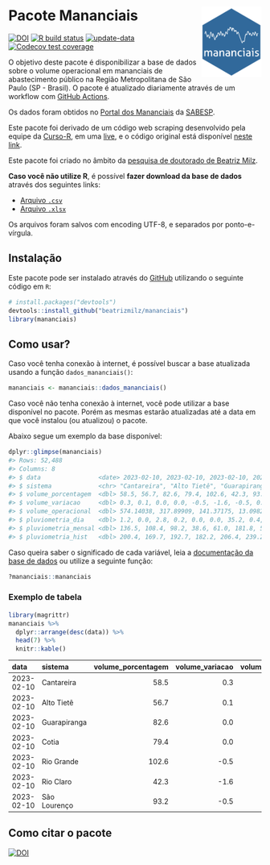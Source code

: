 
<!-- README.md is generated from README.Rmd. Please edit that file -->

# Pacote Mananciais <img src="man/figures/hexlogo.png" align="right" width = "120px"/>

<!-- badges: start -->

[![DOI](https://zenodo.org/badge/DOI/10.5281/zenodo.4733056.svg)](https://doi.org/10.5281/zenodo.4733056)
[![R build
status](https://github.com/beatrizmilz/mananciais/workflows/R-CMD-check/badge.svg)](https://github.com/beatrizmilz/mananciais/actions)
[![update-data](https://github.com/beatrizmilz/mananciais/actions/workflows/2-update_data.yaml/badge.svg)](https://github.com/beatrizmilz/mananciais/actions/workflows/2-update_data.yaml)
[![Codecov test
coverage](https://codecov.io/gh/beatrizmilz/mananciais/branch/master/graph/badge.svg)](https://codecov.io/gh/beatrizmilz/mananciais?branch=master)
<!-- badges: end -->

O objetivo deste pacote é disponibilizar a base de dados sobre o volume
operacional em mananciais de abastecimento público na Região
Metropolitana de São Paulo (SP - Brasil). O pacote é atualizado
diariamente através de um workflow com [GitHub
Actions](https://github.com/beatrizmilz/mananciais/actions).

Os dados foram obtidos no [Portal dos
Mananciais](http://mananciais.sabesp.com.br/Situacao) da
[SABESP](http://site.sabesp.com.br/site/Default.aspx).

Este pacote foi derivado de um código web scraping desenvolvido pela
equipe da [Curso-R](https://www.curso-r.com/), em uma
[live](https://youtu.be/jvZIxrMmOcQ), e o código original está
disponível [neste
link](https://github.com/curso-r/lives/blob/master/drafts/20200730_scraper_sabesp.R).

Este pacote foi criado no âmbito da [pesquisa de doutorado de Beatriz
Milz](https://beatrizmilz.github.io/tese/).

**Caso você não utilize R**, é possível **fazer download da base de
dados** através dos seguintes links:

- [Arquivo
  `.csv`](https://github.com/beatrizmilz/mananciais/raw/master/inst/extdata/mananciais.csv)
- [Arquivo
  `.xlsx`](https://github.com/beatrizmilz/mananciais/blob/master/inst/extdata/mananciais.xlsx?raw=true)

Os arquivos foram salvos com encoding UTF-8, e separados por
ponto-e-vírgula.

## Instalação

Este pacote pode ser instalado através do [GitHub](https://github.com/)
utilizando o seguinte código em `R`:

``` r
# install.packages("devtools")
devtools::install_github("beatrizmilz/mananciais")
library(mananciais)
```

## Como usar?

Caso você tenha conexão à internet, é possível buscar a base atualizada
usando a função `dados_mananciais()`:

``` r
mananciais <- mananciais::dados_mananciais() 
```

Caso você não tenha conexão à internet, você pode utilizar a base
disponível no pacote. Porém as mesmas estarão atualizadas até a data em
que você instalou (ou atualizou) o pacote.

Abaixo segue um exemplo da base disponível:

``` r
dplyr::glimpse(mananciais)
#> Rows: 52,488
#> Columns: 8
#> $ data                <date> 2023-02-10, 2023-02-10, 2023-02-10, 2023-02-10, 2…
#> $ sistema             <chr> "Cantareira", "Alto Tietê", "Guarapiranga", "Cotia…
#> $ volume_porcentagem  <dbl> 58.5, 56.7, 82.6, 79.4, 102.6, 42.3, 93.2, 58.2, 5…
#> $ volume_variacao     <dbl> 0.3, 0.1, 0.0, 0.0, -0.5, -1.6, -0.5, 0.3, 0.3, 0.…
#> $ volume_operacional  <dbl> 574.14038, 317.89909, 141.37175, 13.09820, 115.066…
#> $ pluviometria_dia    <dbl> 1.2, 0.0, 2.8, 0.2, 0.0, 0.0, 35.2, 0.4, 0.0, 0.0,…
#> $ pluviometria_mensal <dbl> 136.5, 108.4, 98.2, 38.6, 61.0, 181.8, 56.4, 135.3…
#> $ pluviometria_hist   <dbl> 200.4, 169.7, 192.7, 182.2, 206.4, 239.2, 230.9, 2…
```

Caso queira saber o significado de cada variável, leia a [documentação
da base de
dados](https://beatrizmilz.github.io/mananciais/reference/mananciais.html)
ou utilize a seguinte função:

``` r
?mananciais::mananciais
```

### Exemplo de tabela

``` r
library(magrittr)
mananciais %>% 
  dplyr::arrange(desc(data)) %>% 
  head(7) %>%
  knitr::kable()
```

| data       | sistema      | volume_porcentagem | volume_variacao | volume_operacional | pluviometria_dia | pluviometria_mensal | pluviometria_hist |
|:-----------|:-------------|-------------------:|----------------:|-------------------:|-----------------:|--------------------:|------------------:|
| 2023-02-10 | Cantareira   |               58.5 |             0.3 |          574.14038 |              1.2 |               136.5 |             200.4 |
| 2023-02-10 | Alto Tietê   |               56.7 |             0.1 |          317.89909 |              0.0 |               108.4 |             169.7 |
| 2023-02-10 | Guarapiranga |               82.6 |             0.0 |          141.37175 |              2.8 |                98.2 |             192.7 |
| 2023-02-10 | Cotia        |               79.4 |             0.0 |           13.09820 |              0.2 |                38.6 |             182.2 |
| 2023-02-10 | Rio Grande   |              102.6 |            -0.5 |          115.06678 |              0.0 |                61.0 |             206.4 |
| 2023-02-10 | Rio Claro    |               42.3 |            -1.6 |            5.78178 |              0.0 |               181.8 |             239.2 |
| 2023-02-10 | São Lourenço |               93.2 |            -0.5 |           82.80352 |             35.2 |                56.4 |             230.9 |

## Como citar o pacote

[![DOI](https://zenodo.org/badge/DOI/10.5281/zenodo.4733056.svg)](https://doi.org/10.5281/zenodo.4733056)
